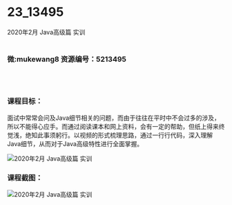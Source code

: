 # 23_13495
2020年2月 Java高级篇 实训
<br/></br>
<h3>微:mukewang8 资源编号：5213495</h3>
<br/></br>
<h3>课程目标：</h3>
<p>面试中常常会问及<a title="查看与 Java 相关的文章" target="_blank">Java</a>细节相关的问题，而由于往往在平时中不会过多的涉及，所以不能得心应手。而通过阅读课本和网上资料，会有一定的帮助，但纸上得来终觉浅，绝知此事须躬行。以视频的形式梳理思路，通过一行行代码，深入理解Java细节，从而对于Java高级特性进行全面掌握。</p>
<p><img src="https://www.ko996.com/wp-content/uploads/img/2020/05/2-173-300x124.png" alt="2020年2月 Java高级篇 实训"></p>
<h3>课程截图：</h3>
<p><img src="https://www.ko996.com/wp-content/uploads/img/2020/05/1-181.png" alt="2020年2月 Java高级篇 实训"></p>
